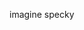 imagine specky

<!---
fikrije/fikrije is a ✨ special ✨ repository because its `README.md` (this file) appears on your GitHub profile.
You can click the Preview link to take a look at your changes.
--->
